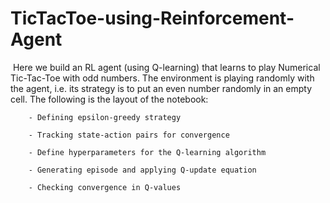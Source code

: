 # TicTacToe-using-Reinforcement-Agent
​
Here we build an RL agent (using Q-learning) that learns to play Numerical Tic-Tac-Toe with odd numbers. The environment is playing randomly with the agent, i.e. its strategy is to put an even number randomly in an empty cell. The following is the layout of the notebook:


        - Defining epsilon-greedy strategy
        
        - Tracking state-action pairs for convergence
        
        - Define hyperparameters for the Q-learning algorithm
        
        - Generating episode and applying Q-update equation
        
        - Checking convergence in Q-values
        

